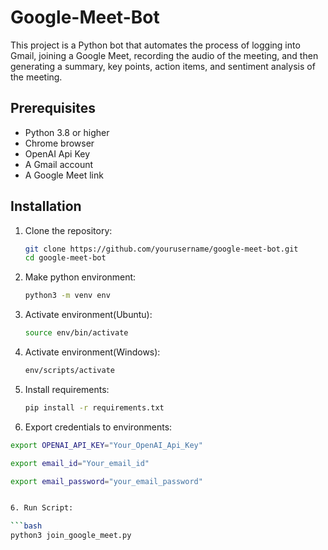 # Google-Meet-Bot
This project is a Python bot that automates the process of logging into Gmail, joining a Google Meet, recording the audio of the meeting, and then generating a summary, key points, action items, and sentiment analysis of the meeting. 

## Prerequisites

- Python 3.8 or higher
- Chrome browser
- OpenAI Api Key
- A Gmail account
- A Google Meet link

## Installation

1. Clone the repository:

   ```bash
   git clone https://github.com/yourusername/google-meet-bot.git
   cd google-meet-bot

2. Make python environment:

   ```bash
   python3 -m venv env

3. Activate environment(Ubuntu):

   ```bash
   source env/bin/activate

3. Activate environment(Windows):

   ```bash
   env/scripts/activate

4. Install requirements:

   ```bash
   pip install -r requirements.txt

5.  Export credentials to environments:

   ```bash
   export OPENAI_API_KEY="Your_OpenAI_Api_Key"

   export email_id="Your_email_id"

   export email_password="your_email_password"


6. Run Script:

   ```bash
   python3 join_google_meet.py

   
